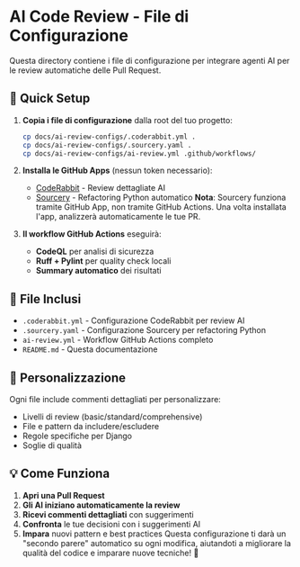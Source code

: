 # AI Code Review - File di Configurazione

Questa directory contiene i file di configurazione per integrare agenti AI per le review automatiche delle Pull Request.

## 🚀 Quick Setup

1. **Copia i file di configurazione** dalla root del tuo progetto:

   ```bash
   cp docs/ai-review-configs/.coderabbit.yml .
   cp docs/ai-review-configs/.sourcery.yaml .
   cp docs/ai-review-configs/ai-review.yml .github/workflows/
   ```

2. **Installa le GitHub Apps** (nessun token necessario):
   - [CodeRabbit](https://coderabbit.ai) - Review dettagliate AI
   - [Sourcery](https://sourcery.ai) - Refactoring Python automatico
     **Nota**: Sourcery funziona tramite GitHub App, non tramite GitHub Actions. Una volta installata l'app, analizzerà automaticamente le tue PR.
3. **Il workflow GitHub Actions** eseguirà:
   - **CodeQL** per analisi di sicurezza
   - **Ruff + Pylint** per quality check locali
   - **Summary automatico** dei risultati

## 📁 File Inclusi

- `.coderabbit.yml` - Configurazione CodeRabbit per review AI
- `.sourcery.yaml` - Configurazione Sourcery per refactoring Python
- `ai-review.yml` - Workflow GitHub Actions completo
- `README.md` - Questa documentazione

## 🔧 Personalizzazione

Ogni file include commenti dettagliati per personalizzare:

- Livelli di review (basic/standard/comprehensive)
- File e pattern da includere/escludere
- Regole specifiche per Django
- Soglie di qualità

## 💡 Come Funziona

1. **Apri una Pull Request**
2. **Gli AI iniziano automaticamente la review**
3. **Ricevi commenti dettagliati** con suggerimenti
4. **Confronta** le tue decisioni con i suggerimenti AI
5. **Impara** nuovi pattern e best practices
   Questa configurazione ti darà un "secondo parere" automatico su ogni modifica, aiutandoti a migliorare la qualità del codice e imparare nuove tecniche! 🚀
